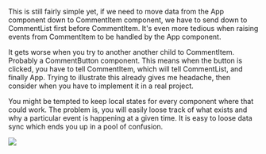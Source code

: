 This is still fairly simple yet, if we need to move data from the App component down to CommentItem component, we have to send down to CommentList first before CommentItem. It's even more tedious when raising events from CommentItem to be handled by the App component.

It gets worse when you try to another another child to CommentItem. Probably a CommentButton component. This means when the button is clicked, you have to tell CommentItem, which will tell CommentList, and finally App. Trying to illustrate this already gives me headache, then consider when you have to implement it in a real project.

You might be tempted to keep local states for every component where that could work. The problem is, you will easily loose track of what exists and why a particular event is happening at a given time. It is easy to loose data sync which ends you up in a pool of confusion.

![](https://cdn.scotch.io/10/1hbdfyVuQqKWpDYEMXi2_Screen%20Shot%202017-05-08%20at%205.28.21%20PM.png)
